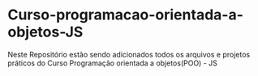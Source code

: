 # Curso-programacao-orientada-a-objetos-JS

Neste Repositório estão sendo adicionados todos os arquivos e projetos práticos do Curso Programação orientada a objetos(POO) - JS 